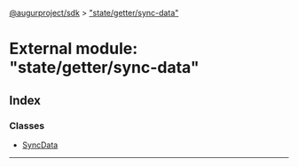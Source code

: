 [@augurproject/sdk](../README.md) > ["state/getter/sync-data"](../modules/_state_getter_sync_data_.md)

# External module: "state/getter/sync-data"

## Index

### Classes

* [SyncData](../classes/_state_getter_sync_data_.syncdata.md)

---

